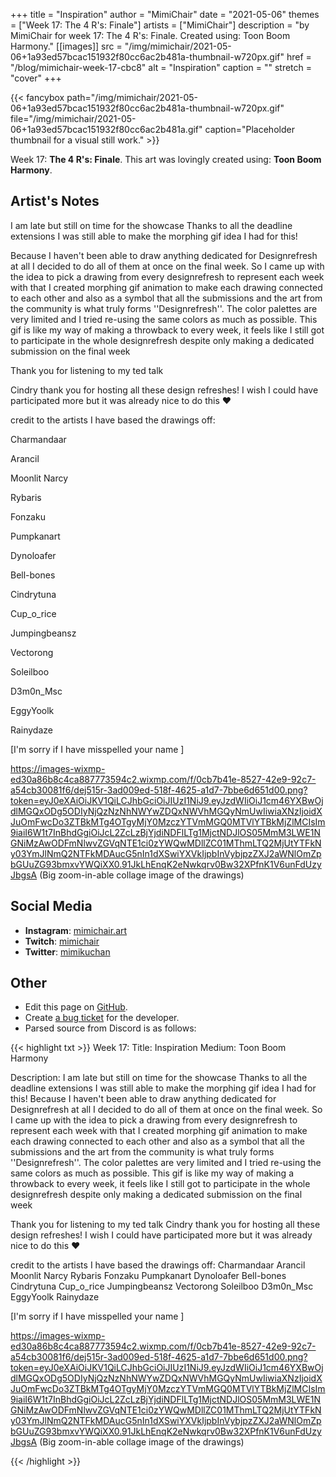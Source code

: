 +++
title =       "Inspiration"
author =      "MimiChair"
date =        "2021-05-06"
themes =      ["Week 17: The 4 R's: Finale"]
artists =     ["MimiChair"]
description = "by MimiChair for week 17: The 4 R's: Finale. Created using: Toon Boom Harmony."
[[images]]
      src = "/img/mimichair/2021-05-06+1a93ed57bcac151932f80cc6ac2b481a-thumbnail-w720px.gif"
      href = "/blog/mimichair-week-17-cbc8"
      alt = "Inspiration"
      caption = ""
      stretch = "cover"
+++

{{< fancybox path="/img/mimichair/2021-05-06+1a93ed57bcac151932f80cc6ac2b481a-thumbnail-w720px.gif" file="/img/mimichair/2021-05-06+1a93ed57bcac151932f80cc6ac2b481a.gif" caption="Placeholder thumbnail for a visual still work." >}}


Week 17: **The 4 R's: Finale**. This art was lovingly created using: **Toon Boom Harmony**.

## Artist's Notes

I am late but still on time for the showcase   Thanks to all the deadline extensions I was still able to make the morphing gif idea I had for this!

Because I haven't been able to draw anything dedicated for Designrefresh at all I decided to do all of them at once on the final week. So I came up with the idea to pick a drawing from every designrefresh to represent each week  with that I created morphing gif animation to make each drawing connected to each other and also as a symbol that all the submissions and the art from the community is what truly forms ''Designrefresh''. The color palettes are very limited and I tried re-using the same colors as much as possible. This gif is like my way of making a throwback to every week, it feels like I still got to participate in the whole designrefresh despite only making a dedicated submission on the final week  

Thank you for listening to my ted talk

Cindry thank you for hosting all these design refreshes! I wish I could have participated more but it was already nice to do this ❤️

credit to the artists I have based the drawings off:

Charmandaar

Arancil

Moonlit Narcy

Rybaris

Fonzaku

Pumpkanart

Dynoloafer

Bell-bones

Cindrytuna

Cup_o_rice

Jumpingbeansz

Vectorong

Soleilboo

D3m0n_Msc

EggyYoolk

Rainydaze

[I'm sorry if I have misspelled your name  ]

https://images-wixmp-ed30a86b8c4ca887773594c2.wixmp.com/f/0cb7b41e-8527-42e9-92c7-a54cb30081f6/dej515r-3ad009ed-518f-4625-a1d7-7bbe6d651d00.png?token=eyJ0eXAiOiJKV1QiLCJhbGciOiJIUzI1NiJ9.eyJzdWIiOiJ1cm46YXBwOjdlMGQxODg5ODIyNjQzNzNhNWYwZDQxNWVhMGQyNmUwIiwiaXNzIjoidXJuOmFwcDo3ZTBkMTg4OTgyMjY0MzczYTVmMGQ0MTVlYTBkMjZlMCIsIm9iaiI6W1t7InBhdGgiOiJcL2ZcLzBjYjdiNDFlLTg1MjctNDJlOS05MmM3LWE1NGNiMzAwODFmNlwvZGVqNTE1ci0zYWQwMDllZC01MThmLTQ2MjUtYTFkNy03YmJlNmQ2NTFkMDAucG5nIn1dXSwiYXVkIjpbInVybjpzZXJ2aWNlOmZpbGUuZG93bmxvYWQiXX0.91JkLhEnqK2eNwkqrv0Bw32XPfnK1V6unFdUzyJbgsA (Big zoom-in-able collage image of the drawings)

## Social Media

- **Instagram**: <a href='https://instagram.com/mimichair.art' target='_blank'>mimichair.art</a>
- **Twitch**: <a href='https://twitch.tv/mimichair' target='_blank'>mimichair</a>
- **Twitter**: <a href='https://twitter.com/mimikuchan' target='_blank'>mimikuchan</a>

## Other

- Edit this page on [GitHub](https://github.com/teaminkling/web-refresh/edit/main/content/blog/mimichair-week-17-cbc8.md).
- Create [a bug ticket](https://github.com/teaminkling/web-refresh/issues/new?assignees=&labels=bug&template=problem-report.md&title=) for the developer.
- Parsed source from Discord is as follows:

{{< highlight txt >}}
Week 17:
Title: Inspiration 
Medium: Toon Boom Harmony

Description: I am late but still on time for the showcase   Thanks to all the deadline extensions I was still able to make the morphing gif idea I had for this!
Because I haven't been able to draw anything dedicated for Designrefresh at all I decided to do all of them at once on the final week. So I came up with the idea to pick a drawing from every designrefresh to represent each week  with that I created morphing gif animation to make each drawing connected to each other and also as a symbol that all the submissions and the art from the community is what truly forms ''Designrefresh''. The color palettes are very limited and I tried re-using the same colors as much as possible. This gif is like my way of making a throwback to every week, it feels like I still got to participate in the whole designrefresh despite only making a dedicated submission on the final week  

Thank you for listening to my ted talk
Cindry thank you for hosting all these design refreshes! I wish I could have participated more but it was already nice to do this ❤️

credit to the artists I have based the drawings off:
Charmandaar
Arancil
Moonlit Narcy
Rybaris
Fonzaku
Pumpkanart
Dynoloafer
Bell-bones
Cindrytuna
Cup_o_rice
Jumpingbeansz
Vectorong
Soleilboo
D3m0n_Msc
EggyYoolk
Rainydaze

[I'm sorry if I have misspelled your name  ]


https://images-wixmp-ed30a86b8c4ca887773594c2.wixmp.com/f/0cb7b41e-8527-42e9-92c7-a54cb30081f6/dej515r-3ad009ed-518f-4625-a1d7-7bbe6d651d00.png?token=eyJ0eXAiOiJKV1QiLCJhbGciOiJIUzI1NiJ9.eyJzdWIiOiJ1cm46YXBwOjdlMGQxODg5ODIyNjQzNzNhNWYwZDQxNWVhMGQyNmUwIiwiaXNzIjoidXJuOmFwcDo3ZTBkMTg4OTgyMjY0MzczYTVmMGQ0MTVlYTBkMjZlMCIsIm9iaiI6W1t7InBhdGgiOiJcL2ZcLzBjYjdiNDFlLTg1MjctNDJlOS05MmM3LWE1NGNiMzAwODFmNlwvZGVqNTE1ci0zYWQwMDllZC01MThmLTQ2MjUtYTFkNy03YmJlNmQ2NTFkMDAucG5nIn1dXSwiYXVkIjpbInVybjpzZXJ2aWNlOmZpbGUuZG93bmxvYWQiXX0.91JkLhEnqK2eNwkqrv0Bw32XPfnK1V6unFdUzyJbgsA (Big zoom-in-able collage image of the drawings)

{{< /highlight >}}